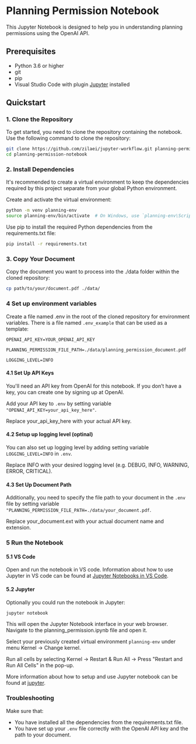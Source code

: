 # Planning Permission Notebook

This Jupyter Notebook is designed to help you in understanding planning permissions using the OpenAI API.

## Prerequisites

- Python 3.6 or higher
- git
- pip
- Visual Studio Code with plugin [Jupyter](https://marketplace.visualstudio.com/items?itemName=ms-toolsai.jupyter) installed

## Quickstart

### 1. Clone the Repository

To get started, you need to clone the repository containing the notebook. Use the following command to clone the repository:

```sh
git clone https://github.com/zilaei/jupyter-workflow.git planning-permission-notebook
cd planning-permission-notebook
```


### 2. Install Dependencies
It's recommended to create a virtual environment to keep the dependencies required by this project separate from your global Python environment.

Create and activate the virtual environment:
```sh
python -m venv planning-env
source planning-env/bin/activate  # On Windows, use `planning-env\Scripts\activate`
```

Use pip to install the required Python dependencies from the requirements.txt file:

```sh
pip install -r requirements.txt
```

### 3. Copy Your Document

Copy the document you want to process into the ./data folder within the cloned repository:

```sh
cp path/to/your/document.pdf ./data/
```

### 4 Set up environment variables
Create a file named .env in the root of the cloned repository for environment variables.
There is a file named `.env_example` that can be used as a template:

```text
OPENAI_API_KEY=YOUR_OPENAI_API_KEY

PLANNING_PERMISSION_FILE_PATH=./data/planning_permission_document.pdf

LOGGING_LEVEL=INFO
```

#### 4.1 Set Up API Keys

You'll need an API key from OpenAI for this notebook. If you don’t have a key, you can create one by signing up at OpenAI.

Add your API key to `.env` by setting variable `"OPENAI_API_KEY=your_api_key_here"`. 

Replace your_api_key_here with your actual API key.

#### 4.2 Setup up logging level (optinal)

You can also set up logging level by adding setting variable `LOGGING_LEVEL=INFO` in `.env`.

Replace INFO with your desired logging level (e.g. DEBUG, INFO, WARNING, ERROR, CRITICAL).

#### 4.3 Set Up Document Path
Additionally, you need to specify the file path to your document in the `.env` file by setting variable `"PLANNING_PERMISSION_FILE_PATH=./data/your_document.pdf`.

Replace your_document.ext with your actual document name and extension.

### 5 Run the Notebook

#### 5.1 VS Code
Open and run the notebook in VS code. Information about how to use Jupyter in VS code can be found at [Jupyter Notebooks in VS Code](https://code.visualstudio.com/docs/datascience/jupyter-notebooks).

#### 5.2 Jupyter
Optionally you could run the notebook in Jupyter:
```sh
jupyter notebook
```
This will open the Jupyter Notebook interface in your web browser. Navigate to the planning_permission.ipynb file and open it. 

Select your previously created virtual environment `planning-env` under menu Kernel -> Change kernel. 

Run all cells by selecting Kernel -> Restart & Run All -> Press "Restart and Run All Cells" in the pop-up.

More information about how to setup and use Jupyter notebook can be found at [jupyter](https://docs.jupyter.org/en/latest/).

### Troubleshooting

Make sure that:
- You have installed all the dependencies from the requirements.txt file.
- You have set up your `.env` file correctly with the OpenAI API key and the path to your document.